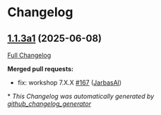 # Changelog

## [1.1.3a1](https://github.com/OpenVoiceOS/ovos-skill-date-time/tree/1.1.3a1) (2025-06-08)

[Full Changelog](https://github.com/OpenVoiceOS/ovos-skill-date-time/compare/1.1.2...1.1.3a1)

**Merged pull requests:**

- fix: workshop 7.X.X [\#167](https://github.com/OpenVoiceOS/ovos-skill-date-time/pull/167) ([JarbasAl](https://github.com/JarbasAl))



\* *This Changelog was automatically generated by [github_changelog_generator](https://github.com/github-changelog-generator/github-changelog-generator)*
